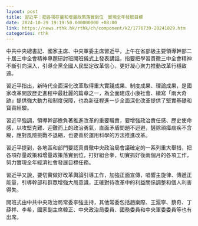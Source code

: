 ```yaml
---
layout: post
title: 習近平：把各項存量和增量政策落實到位　實現全年發展目標
date: 2024-10-29 19:19:50.000000000 +08:00
link: https://news.rthk.hk/rthk/ch/component/k2/1776739-20241029.htm
categories: rthk
---
```


中共中央總書記、國家主席、中央軍委主席習近平，上午在省部級主要領導幹部二十屆三中全會精神專題研討班開班儀式上發表講話，指要把學習貫徹三中全會精神不斷引向深入，引導全黨全國人民堅定改革信心，更好凝心聚力推動改革行穩致遠。

習近平指出，新時代全面深化改革取得重大實踐成果、制度成果、理論成果，是國家改革開放歷史進程中最壯麗的篇章之一，為全面建成小康社會、續寫「兩大奇跡」提供強大動力和制度保障，也為新征程進一步全面深化改革提供了堅實基礎和寶貴經驗。

習近平強調，領導幹部擔負著推進改革的重要職責，要增強政治責任感、歷史使命感，以攻堅克難、迎難而上的政治勇氣，直面矛盾問題不迴避，鏟除頑瘴痼疾不含糊，應對風險挑戰不退縮，也要善於運用科學的方法推進改革。

習近平提到，各地區和部門要認真貫徹中央政治局會議確定的一系列重大舉措，把各項存量政策和增量政策落實到位，打好組合拳，切實抓好後兩個月的各項工作，努力實現全年經濟社會發展目標任務。

習近平又說，要切實做好改革輿論引導工作，加強正面宣傳，唱響主旋律、傳遞正能量，引導幹部和群眾增強大局意識，正確對待改革中的利益關係調整和個人利害得失。

開班式由中共中央政治局常委李強主持，其他常委包括趙樂際、王滬寧、蔡奇、丁薛祥、李希，國家副主席韓正、中央政治局委員、國務委員和中央軍委委員等也有出席。
